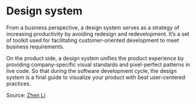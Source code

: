 # Design system

From a business perspective, a design system serves as a strategy of increasing productivity by avoiding redesign and redevelopment. It’s a set of toolkit used for facilitating customer-oriented development to meet business requirements.

On the product side, a design system unifies the product experience by providing company-specific visual standards and pixel-perfect patterns in live code. So that during the software development cycle, the design system is a final guide to visualize your product with best user-centered practices.

Source: [Zhen Li](https://blog.prototypr.io/what-i-have-learned-from-running-a-design-system-at-scale-2bb9edc1cef7)
